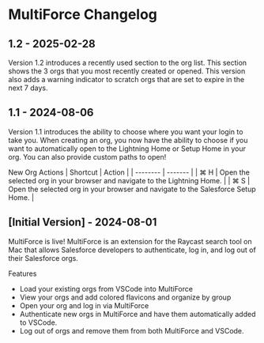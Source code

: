 # MultiForce Changelog

## 1.2 - 2025-02-28
Version 1.2 introduces a recently used section to the org list. This section shows the 3 orgs that you most recently created or opened. This version also adds a warning indicator to scratch orgs that are set to expire in the next 7 days.

## 1.1 - 2024-08-06
Version 1.1 introduces the ability to choose where you want your login to take you. When creating an org, you now have the ability to choose if you want to automatically open to the Lightning Home or Setup Home in your org. You can also provide custom paths to open!

New Org Actions 
| Shortcut    | Action |
| -------- | ------- |
| ⌘ H | Open the selected org in your browser and navigate to the Lightning Home.  |
| ⌘ S | Open the selected org in your browser and navigate to the Salesforce Setup Home.  |

## [Initial Version] - 2024-08-01

MultiForce is live! MultiForce is an extension for the Raycast search tool on Mac that allows Salesforce developers to authenticate, log in, and log out of their Salesforce orgs.

Features

- Load your existing orgs from VSCode into MultiForce
- View your orgs and add colored flavicons and organize by group
- Open your org and log in via MultiForce
- Authenticate new orgs in MultiForce and have them automatically added to VSCode.
- Log out of orgs and remove them from both MultiForce and VSCode.